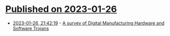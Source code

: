 # [Published on 2023-01-26](index.md)

* [2023-01-26, 21:42:19](https://lobste.rs/s/jsoics/survey_digital_manufacturing_hardware) - [A survey of Digital Manufacturing Hardware and Software Trojans](https://arxiv.org/pdf/2301.10336.pdf)
